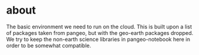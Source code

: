 # about

The basic environment we need to run on the cloud. This is built upon a list of packages taken from pangeo, but with the geo-earth packages dropped.  We try to keep the non-earth science libraries in pangeo-notebook here in order to be somewhat compatible.
